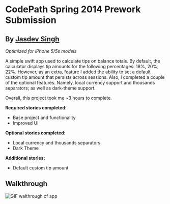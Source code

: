 # CodePath Spring 2014 Prework Submission

## By [Jasdev Singh](https://twitter.com/jasdev)

*Optimized for iPhone 5/5s models*

A simple swift app used to calculate tips on balance totals. By default, the
calculator displays tip amounts for the following percentages: 18%, 20%, 22%.
However, as an extra, feature I added the ability to set a default custom tip
amount that persists across sessions. Also, I completed a couple of the optional
features. Namely, local currency support and thousands separators; as well as
dark-theme support.

Overall, this project took me ~3 hours to complete.

**Required stories completed:**
- Base project and functionality
- Improved UI

**Optional stories completed:**
- Local currency and thousands separators
- Dark Theme

**Additional stories:**
- Default custom tip amount

## Walkthrough

![GIF walthrough of app](http://i.imgur.com/Q9Jttiw.gif)
